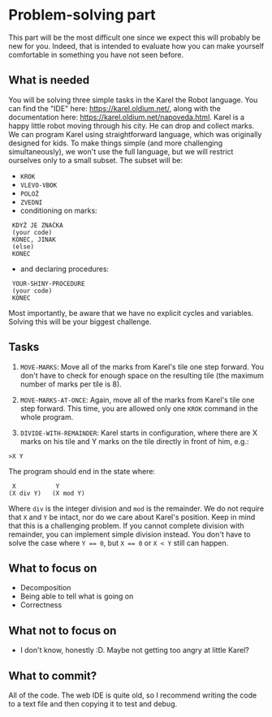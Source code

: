 # Problem-solving part

This part will be the most difficult one since we expect this will probably be new for you.
Indeed, that is intended to evaluate how you can make yourself comfortable in something you have not seen before.

## What is needed
You will be solving three simple tasks in the Karel the Robot language. You can find the "IDE" here:
https://karel.oldium.net/, along with the documentation here: https://karel.oldium.net/napoveda.html. Karel is a happy little robot moving through his city. He can drop and collect marks.
We can program Karel using straightforward language, which was originally designed for kids. To make things simple (and more challenging simultaneously), we won't use the full language, but we will restrict ourselves only to a small subset. The subset will be:
- `KROK`
- `VLEVO-VBOK`
- `POLOŽ`
- `ZVEDNI`
- conditioning on marks:
```
 KDYŽ JE ZNAČKA
 (your code)
 KONEC, JINAK
 (else)
 KONEC
```
- and declaring procedures:
```
 YOUR-SHINY-PROCEDURE
 (your code)
 KONEC
```

Most importantly, be aware that we have no explicit cycles and variables. Solving this will be your biggest challenge.

## Tasks
1. `MOVE-MARKS`: Move all of the marks from Karel's tile one step forward. You don't have to check for enough space on the resulting tile (the maximum number of marks per tile is 8).

2. `MOVE-MARKS-AT-ONCE`: Again, move all of the marks from Karel's tile one step forward. This time, you are allowed only one `KROK` command in the whole program.

3. `DIVIDE-WITH-REMAINDER`: Karel starts in configuration, where there are X marks on his tile and Y marks on the tile directly in front of him, e.g.:
```
>X Y
```
The program should end in the state where:
```
 X           Y
(X div Y)   (X mod Y)
```
Where `div` is the integer division and `mod` is the remainder. We do not require that `X` and `Y` be intact, nor do we care about Karel's position. Keep in mind that this is a challenging problem. If you cannot complete division with remainder, you can implement simple division instead. You don't have to solve the case where `Y == 0`, but `X == 0` or `X < Y` still can happen.

## What to focus on
- Decomposition
- Being able to tell what is going on
- Correctness

## What not to focus on
- I don't know, honestly :D. Maybe not getting too angry at little Karel?

## What to commit?
All of the code. The web IDE is quite old, so I recommend writing the code to a text file and then copying it to test and debug.